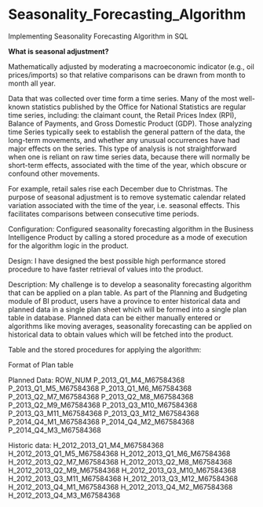 # Seasonality_Forecasting_Algorithm
Implementing Seasonality Forecasting Algorithm in SQL

**What is seasonal adjustment?** 

Mathematically adjusted by moderating a macroeconomic indicator (e.g., oil prices/imports) so that relative comparisons can be drawn from month to month all year.

Data that was collected over time form a time series. Many of the most well-known statistics published by the Office for National Statistics are regular time series, including: the claimant count, the Retail Prices Index (RPI), Balance of Payments, and Gross Domestic Product (GDP). Those analyzing time Series typically seek to establish the general pattern of the data, the long-term movements, and whether any unusual occurrences have had major effects on the series. This type of analysis is not straightforward when one is reliant on raw time series data, because there will normally be short-term effects, associated with the time of the year, which obscure or confound other movements.

For example, retail sales rise each December due to Christmas. The purpose of seasonal adjustment is to remove systematic calendar related variation associated with the time of the year, i.e. seasonal effects. This facilitates comparisons between consecutive time periods.  

Configuration:
Configured seasonality forecasting algorithm in the Business Intelligence Product by calling a stored procedure as a mode of execution for the algorithm logic in the product. 

Design:
I have designed the best possible high performance stored procedure to have faster retrieval of values into the product.

Description:
My challenge is to develop a seasonality forecasting algorithm that can be applied on a plan table.
As part of the Planning and Budgeting module of BI product, users have a province to enter historical data and planned data in a single plan sheet which will be formed into a single plan table in database.
Planned data can be either manually entered or algorithms like moving averages, seasonality forecasting can be applied on historical data to obtain values which will be fetched into the product.

Table and the stored procedures for applying the algorithm:

Format of Plan table

Planned Data:
ROW_NUM
P_2013_Q1_M4_M67584368
P_2013_Q1_M5_M67584368
P_2013_Q1_M6_M67584368
P_2013_Q2_M7_M67584368
P_2013_Q2_M8_M67584368
P_2013_Q2_M9_M67584368
P_2013_Q3_M10_M67584368
P_2013_Q3_M11_M67584368
P_2013_Q3_M12_M67584368
P_2014_Q4_M1_M67584368
P_2014_Q4_M2_M67584368
P_2014_Q4_M3_M67584368

Historic data:
H_2012_2013_Q1_M4_M67584368
H_2012_2013_Q1_M5_M67584368
H_2012_2013_Q1_M6_M67584368
H_2012_2013_Q2_M7_M67584368
H_2012_2013_Q2_M8_M67584368
H_2012_2013_Q2_M9_M67584368
H_2012_2013_Q3_M10_M67584368
H_2012_2013_Q3_M11_M67584368
H_2012_2013_Q3_M12_M67584368
H_2012_2013_Q4_M1_M67584368
H_2012_2013_Q4_M2_M67584368
H_2012_2013_Q4_M3_M67584368
